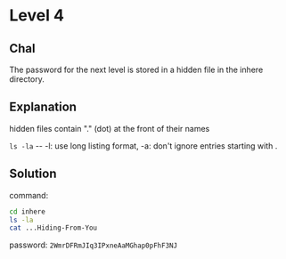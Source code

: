 # Level 4

## Chal

The password for the next level is stored in a hidden file in the inhere directory.

## Explanation

hidden files contain "." (dot) at the front of their names

`ls -la` -- -l: use long listing format, -a: don't ignore entries starting with .

## Solution

command:

```sh
cd inhere
ls -la
cat ...Hiding-From-You
```

password: `2WmrDFRmJIq3IPxneAaMGhap0pFhF3NJ`
